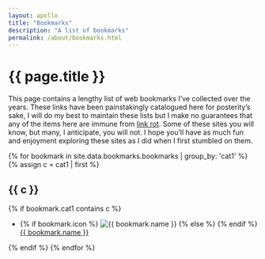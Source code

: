 ```yaml
---
layout: apollo
title: "Bookmarks"
description: "A list of bookmarks"
permalink: /about/bookmarks.html
---
```


<h1>{{ page.title }}</h1>
<div class="content">
	<p>This page contains a lengthy list of web bookmarks I’ve collected over the years. These links have been painstakingly catalogued here for posterity’s sake, I will do my best to maintain these lists but I make no guarantees that any of the items here are immune from <a href="https://en.wikipedia.org/wiki/Link_rot" title="link rot" target="_blank">link rot</a>. Some of these sites you will know, but many, I anticipate, you will not. I hope you’ll have as much fun and enjoyment exploring these sites as I did when I first stumbled on them.</p>

<div class="post">
	
{% for bookmark in site.data.bookmarks.bookmarks | group_by: 'cat1' %}
	{% assign c = cat1 | first %}
	<h2>{{ c }}</h2>
	{% if bookmark.cat1 contains c %}
		<ul class="bookmarks">
				<li>
					{% if bookmark.icon %}
						<img class="favicon" src="{{ bookmark.icon }}" alt="{{ bookmark.name }}" /> 
					{% else %}
						<i aria-hidden class="fas fa-globe" title="Bookmark"></i>
					{% endif %}
					<a href="{{ bookmark.src }}" title="{{ bookmark.name }}" target="_blank">{{ bookmark.name }}</a>
				</li>
		</ul>
	{% endif %}
{% endfor %}

</div>
</div>
